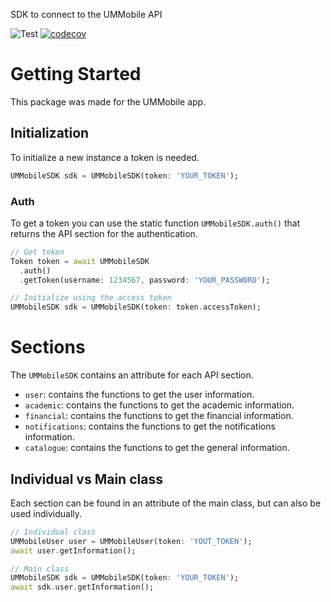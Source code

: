 SDK to connect to the UMMobile API

![Test](https://github.com/UMMobile/ummobile_sdk/actions/workflows/main.yml/badge.svg)
[![codecov](https://codecov.io/gh/UMMobile/ummobile_sdk/branch/main/graph/badge.svg?token=9464C1EVLS)](https://codecov.io/gh/UMMobile/ummobile_sdk)

# Getting Started
This package was made for the UMMobile app.

## Initialization
To initialize a new instance a token is needed.
```dart
UMMobileSDK sdk = UMMobileSDK(token: 'YOUR_TOKEN');
```

### Auth
To get a token you can use the static function `UMMobileSDK.auth()` that returns the API section for the authentication.
```dart
// Get token
Token token = await UMMobileSDK
  .auth()
  .getToken(username: 1234567, password: 'YOUR_PASSWORD');

// Initialize using the access token
UMMobileSDK sdk = UMMobileSDK(token: token.accessToken);
```

# Sections
The `UMMobileSDK` contains an attribute for each API section.

- `user`: contains the functions to get the user information.
- `academic`: contains the functions to get the academic information.
- `financial`: contains the functions to get the financial information.
- `notifications`: contains the functions to get the notifications information.
- `catalogue`: contains the functions to get the general information.

## Individual vs Main class
Each section can be found in an attribute of the main class, but can also be used individually.
```dart
// Individual class
UMMobileUser user = UMMobileUser(token: 'YOUT_TOKEN');
await user.getInformation();

// Main class
UMMobileSDK sdk = UMMobileSDK(token: 'YOUR_TOKEN');
await sdk.user.getInformation();
```